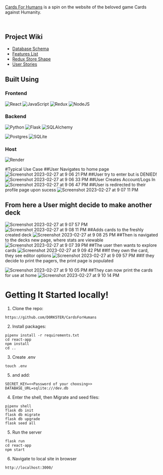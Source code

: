 
[Cards For Humans](https://cardsforhumans.onrender.com/) is a spin on the website of the beloved game Cards against Humanity.

<br>

## Project Wiki
* [Database Schema](https://github.com/D0RK5TER/CardsForHumans/wiki/Schema)
* [Features List](https://github.com/D0RK5TER/CardsForHumans/wiki/Feature-List)
* [Redux Store Shape](https://github.com/D0RK5TER/Splashd/wiki/Redux-Store-Shape)
* [User Stories](https://github.com/D0RK5TER/CardsForHumans/wiki/User-Stories)


## Built Using
### Frontend

![React](https://img.shields.io/badge/react-%2320232a.svg?style=for-the-badge&logo=react&logoColor=%2361DAFB)
![JavaScript](https://img.shields.io/badge/javascript-%23323330.svg?style=for-the-badge&logo=javascript&logoColor=%23F7DF1E)
![Redux](https://img.shields.io/badge/redux-%23593d88.svg?style=for-the-badge&logo=redux&logoColor=white)
![NodeJS](https://img.shields.io/badge/node.js-6DA55F?style=for-the-badge&logo=node.js&logoColor=white)

### Backend
![Python](https://img.shields.io/badge/python⠀⠀⠀⠀⠀⠀⠀⠀⠀⠀-376c99?style=for-the-badge&logo=python&logoColor=f7d34b)
![Flask](https://img.shields.io/badge/flask-%23000.svg?style=for-the-badge&logo=flask&logoColor=white)
![SQLAlchemy](https://img.shields.io/badge/sqlalchemy⠀⠀⠀⠀-424242?style=for-the-badge&logo=academia&logoColor=d71f00)

![Postgres](https://img.shields.io/badge/postgres-%23316192.svg?style=for-the-badge&logo=postgresql&logoColor=white)
![SQLite](https://img.shields.io/badge/sqlite-%2307405e.svg?style=for-the-badge&logo=sqlite&logoColor=white)
### Host
![Render](https://img.shields.io/badge/render-%4351e8.svg?style=for-the-badge&logo=sqlite&logoColor=white)










#Typical Use Case
##User Navigates to home page 
![Screenshot 2023-02-27 at 9 06 21 PM](https://user-images.githubusercontent.com/107891735/221760122-9013251f-7f2a-4345-a5f8-3e360495391e.png)
##User try to enter but is DENIED!
![Screenshot 2023-02-27 at 9 06 33 PM](https://user-images.githubusercontent.com/107891735/221760178-9f2628f0-9dc2-4c04-8539-5c14c756a8f3.png)
##User Creates Account/Logs In
![Screenshot 2023-02-27 at 9 06 47 PM](https://user-images.githubusercontent.com/107891735/221760237-761d6bbe-2730-4cc8-a32c-454acf26d738.png)
##User is redirected to their profile page upon sucess
![Screenshot 2023-02-27 at 9 07 11 PM](https://user-images.githubusercontent.com/107891735/221760340-ae1d27b4-496e-4e5b-9399-6d93374c7acb.png)
## From here a User might decide to make another deck
![Screenshot 2023-02-27 at 9 07 57 PM](https://user-images.githubusercontent.com/107891735/221760414-a309cb26-840d-4872-a8cc-4ab2d6a96cc0.png)
![Screenshot 2023-02-27 at 9 08 11 PM](https://user-images.githubusercontent.com/107891735/221760466-69b3eff9-aa95-4841-897a-6c77c1ed20f1.png)
##Adds cards to the freshly created deck
![Screenshot 2023-02-27 at 9 08 25 PM](https://user-images.githubusercontent.com/107891735/221760548-0332723c-e972-401e-a824-84a1df5abc8b.png)
##Then is navigated to the decks new page, where stats are viewable
![Screenshot 2023-02-27 at 9 07 39 PM](https://user-images.githubusercontent.com/107891735/221760590-6ba0fd89-accc-4d88-9d0d-86eb6a05f640.png)
##The user then wants to explore cards
![Screenshot 2023-02-27 at 9 09 42 PM](https://user-images.githubusercontent.com/107891735/221760675-38c22b10-9d03-4ded-83b8-020ef36a96aa.png)
##If they own the card, they see editor options
![Screenshot 2023-02-27 at 9 09 57 PM](https://user-images.githubusercontent.com/107891735/221760715-b816c838-83f0-46ef-9462-2c0eb699edb1.png)
##If they decide to print the pagers, the print page is populated

![Screenshot 2023-02-27 at 9 10 05 PM](https://user-images.githubusercontent.com/107891735/221760821-d434b485-933e-4891-aae7-209fec6b895d.png)
##They can now print the cards for use at home
![Screenshot 2023-02-27 at 9 10 14 PM](https://user-images.githubusercontent.com/107891735/221760856-4a861d56-0cd5-4c9f-889c-510a23f5f6c0.png)




# Getting It Started locally!
1. Clone the repo:
```
https://github.com/D0RK5TER/CardsForHumans
```

2. Install packages:
```
pipenv install -r requirements.txt
cd react-app
npm install
cd ..
```

3. Create .env 
```
touch .env
```
5. and add:
```
SECRET_KEY=<<Password of your choosing>>
DATABASE_URL=sqlite:///dev.db
```

4. Enter the shell, then Migrate and seed files:
```
pipenv shell
flask db init
flask db migrate
flask db upgrade
flask seed all
```

5. Run the server
```
flask run
cd react-app
npm start
```

6. Navigate to local site in browser
```
http://localhost:3000/
```

